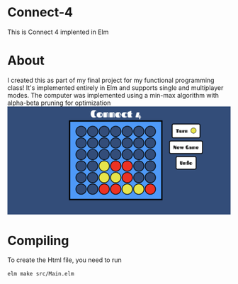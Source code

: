# Connect-4
This is Connect 4 implented in Elm
# About
I created this as part of my final project for my functional programming class! It's implemented entirely in Elm and supports single and multiplayer modes. The computer was implemented using a min-max algorithm with alpha-beta pruning for optimization
![alt text](https://github.com/lkosoff/Connect-4/blob/main/readmeImages/screenshot.png?raw=true)

# Compiling

To create the Html file, you need to run 
```
elm make src/Main.elm
```
